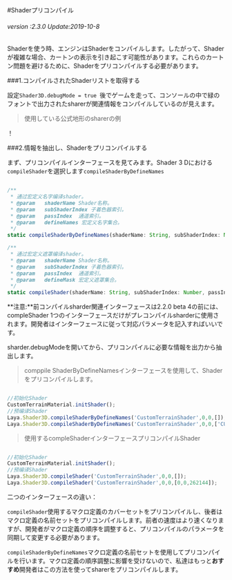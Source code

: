 #Shaderプリコンパイル

###### *version :2.3.0   Update:2019-10-8*

Shaderを使う時、エンジンはShaderをコンパイルします。したがって、Shaderが複雑な場合、カートンの表示を引き起こす可能性があります。これらのカートン問題を避けるために、Shaderをプリコンパイルする必要があります。

###1.コンパイルされたShaderリストを取得する

設定`Shader3D.debugMode = true `後でゲームを走って、コンソールの中で緑のフォントで出力されたsharerが関連情報をコンパイルしているのが見えます。

>使用している公式地形のsharerの例

！[](img/1.png)<br/>

###2.情報を抽出し、Shaderをプリコンパイルする

まず、プリコンパイルインターフェースを見てみます。Shader 3 Dにおける`compileShader`を選択します`compileShaderByDefineNames`


```typescript

/**
 * 通过宏定义名字编译shader。
 * @param	shaderName Shader名称。
 * @param   subShaderIndex 子着色器索引。
 * @param   passIndex  通道索引。
 * @param	defineNames 宏定义名字集合。
 */
static compileShaderByDefineNames(shaderName: String, subShaderIndex: Number, passIndex: Number, defineNames: Array): void

/**
 * 通过宏定义遮罩编译shader。
 * @param	shaderName Shader名称。
 * @param   subShaderIndex 子着色器索引。
 * @param   passIndex  通道索引。
 * @param	defineMask 宏定义遮罩集合。
 */
static compileShader(shaderName: String, subShaderIndex: Number, passIndex: Number, defineMask: Array): void
```


**注意:**前コンパイルsharder関連インターフェースは2.2.0 beta 4の前には、compleShader 1つのインターフェースだけがプレコンパイルsharderに使用されます。開発者はインターフェースに従って対応パラメータを記入すればいいです。

sharder.debugModeを開いてから、プリコンパイルに必要な情報を出力から抽出します。
>comppile ShaderByDefineNamesインターフェースを使用して、Shaderをプリコンパイルします。


```typescript

//初始化Shader
CustomTerrainMaterial.initShader();
//预编译Shader
Laya.Shader3D.compileShaderByDefineNames('CustomTerrainShader',0,0,[]);
Laya.Shader3D.compileShaderByDefineNames('CustomTerrainShader',0,0,['CUSTOM_DETAIL_NUM4']);
```


>使用するcompleShaderインターフェースプリコンパイルShader


```typescript

//初始化Shader
CustomTerrainMaterial.initShader();
//预编译Shader
Laya.Shader3D.compileShader('CustomTerrainShader',0,0,[]);
Laya.Shader3D.compileShader('CustomTerrainShader',0,0,[0,0,262144]);
```


二つのインターフェースの違い：

`compileShader`使用するマクロ定義のカバーセットをプリコンパイルし、後者はマクロ定義の名前セットをプリコンパイルします。前者の速度はより速くなりますが、開発者がマクロ定義の順序を調整すると、プリコンパイルのパラメータを同期して変更する必要があります。

`compileShaderByDefineNames`マクロ定義の名前セットを使用してプリコンパイルを行います。マクロ定義の順序調整に影響を受けないので、私達はもっと**おすすめ**開発者はこの方法を使ってsharerをプリコンパイルします。